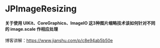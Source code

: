 # JPImageResizing

#### 关于使用 UIKit、CoreGraphics、ImageIO 这3种图片缩略技术该如何针对不同的 image.scale 作相应处理
博客讲解：https://www.jianshu.com/p/c8e94ab5b50e
